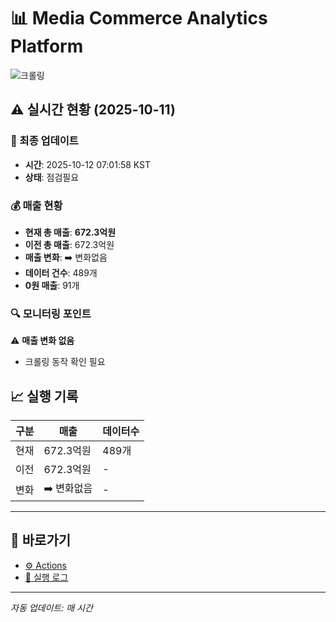 # 📊 Media Commerce Analytics Platform

![크롤링](https://img.shields.io/badge/크롤링-점검필요-yellow)

## ⚠️ 실시간 현황 (2025-10-11)

### 📍 최종 업데이트
- **시간**: 2025-10-12 07:01:58 KST
- **상태**: 점검필요

### 💰 매출 현황
- **현재 총 매출**: **672.3억원**
- **이전 총 매출**: 672.3억원
- **매출 변화**: ➡️ 변화없음
- **데이터 건수**: 489개
- **0원 매출**: 91개

### 🔍 모니터링 포인트

⚠️ **매출 변화 없음**
- 크롤링 동작 확인 필요


## 📈 실행 기록

| 구분 | 매출 | 데이터수 |
|------|------|----------|
| 현재 | 672.3억원 | 489개 |
| 이전 | 672.3억원 | - |
| 변화 | ➡️ 변화없음 | - |

---

## 🔗 바로가기

- [⚙️ Actions](../../actions)
- [📝 실행 로그](../../actions/workflows/daily_scraping.yml)

---

*자동 업데이트: 매 시간*
